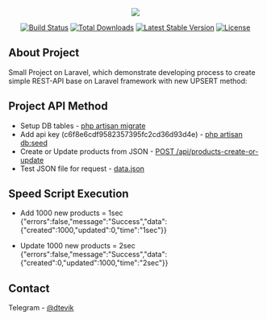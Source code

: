 <p align="center"><a href="https://anira-web.ru" target="_blank"><img src="https://anira-web.ru/wp-content/uploads/2022/02/anira-logo-red-green.png"></a></p>

<p align="center">
<a href="https://travis-ci.org/laravel/framework"><img src="https://travis-ci.org/laravel/framework.svg" alt="Build Status"></a>
<a href="https://packagist.org/packages/laravel/framework"><img src="https://img.shields.io/packagist/dt/laravel/framework" alt="Total Downloads"></a>
<a href="https://packagist.org/packages/laravel/framework"><img src="https://img.shields.io/packagist/v/laravel/framework" alt="Latest Stable Version"></a>
<a href="https://packagist.org/packages/laravel/framework"><img src="https://img.shields.io/packagist/l/laravel/framework" alt="License"></a>
</p>

## About Project

Small Project on Laravel, which demonstrate developing process to create simple REST-API base on Laravel framework with new UPSERT method:

## Project API Method

- Setup DB tables - <u>php artisan migrate</u>
- Add api key (c6f8e6cdf9582357395fc2cd36d93d4e) - <u>php artisan db:seed</u>
- Create or Update products from JSON - <u>POST /api/products-create-or-update</u>
- Test JSON file for request - <u>data.json</u>

## Speed Script Execution

- Add 1000 new products = 1sec
{"errors":false,"message":"Success","data":{"created":1000,"updated":0,"time":"1sec"}}

- Update 1000 new products = 2sec
{"errors":false,"message":"Success","data":{"created":0,"updated":1000,"time":"2sec"}}

## Contact

Telegram - [@dtevik](https://t.me/dtevik)

